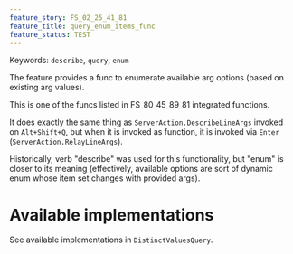```yaml
---
feature_story: FS_02_25_41_81
feature_title: query_enum_items_func
feature_status: TEST
---
```


Keywords: `describe`, `query`, `enum`

The feature provides a func to enumerate available arg options (based on existing arg values).

This is one of the funcs listed in FS_80_45_89_81 integrated functions.

It does exactly the same thing as `ServerAction.DescribeLineArgs` invoked on `Alt+Shift+Q`,
but when it is invoked as function, it is invoked via `Enter` (`ServerAction.RelayLineArgs`).

Historically, verb "describe" was used for this functionality, but "enum" is closer to its meaning
(effectively, available options are sort of dynamic enum whose item set changes with provided args).

# Available implementations

See available implementations in `DistinctValuesQuery`.
